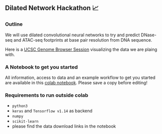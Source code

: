 ## Dilated Network Hackathon :chart_with_upwards_trend:

### Outline

We will use dilated convolutional neural networks to try and predict DNase-seq and ATAC-seq footprints at base pair resolution from DNA sequence.

Here is a [UCSC Genome Browser Session](http://genome-euro.ucsc.edu/s/rschwess/hg18_ngssummerschool_footprinting) visualizing the data we are plaing with.

### A Notebook to get you started

All information, access to data and an example workflow to get you started are available in this [colab notebook](https://colab.research.google.com/drive/1q9Hzb_i3_zp2yMxVfi08gISlGzAyIKmQ). Please save a copy before editing!

### Requirements to run outside colab

* `python3`
* `keras` and `Tensorflow v1.14` as backend
* `numpy`
* `scikit-learn`
* please find the data download links in the notebook
